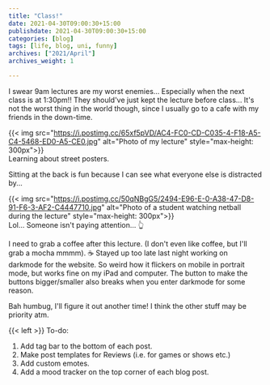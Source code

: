 ```yaml
---
title: "Class!"
date: 2021-04-30T09:00:30+15:00 
publishdate: 2021-04-30T09:00:30+15:00  
categories: [blog]
tags: [life, blog, uni, funny]
archives: ["2021/April"]
archives_weight: 1

---
```


I swear 9am lectures are my worst enemies... Especially when the next class is at 1:30pm!! They should've just kept the lecture before class... It's not the worst thing in the world though, since I usually go to a cafe with my friends in the down-time.  

{{< img src="https://i.postimg.cc/65xf5pVD/AC4-FC0-CD-C035-4-F18-A5-C4-5468-ED0-A5-CE0.jpg" alt="Photo of my lecture" style="max-height: 300px">}}  
Learning about street posters.  

Sitting at the back is fun because I can see what everyone else is distracted by...  

<!--more-->
{{< img src="https://i.postimg.cc/50qNBgG5/2494-E96-E-0-A38-47-D8-91-F6-3-AF2-C4447710.jpg" alt="Photo of a student watching netball during the lecture" style="max-height: 300px">}}  
Lol... Someone isn't paying attention... :point_up_2:  

I need to grab a coffee after this lecture. (I don't even like coffee, but I'll grab a mocha mmmm). :coffee: Stayed up too late last night working on darkmode for the website. So weird how it flickers on mobile in portrait mode, but works fine on my iPad and computer. The button to make the buttons bigger/smaller also breaks when you enter darkmode for some reason.  

Bah humbug, I'll figure it out another time! I think the other stuff may be priority atm.  


{{< left >}}
To-do: <br>
1. Add tag bar to the bottom of each post. <br>
2. Make post templates for Reviews (i.e. for games or shows etc.) <br>
3. Add custom emotes. <br>
4. Add a mood tracker on the top corner of each blog post.

